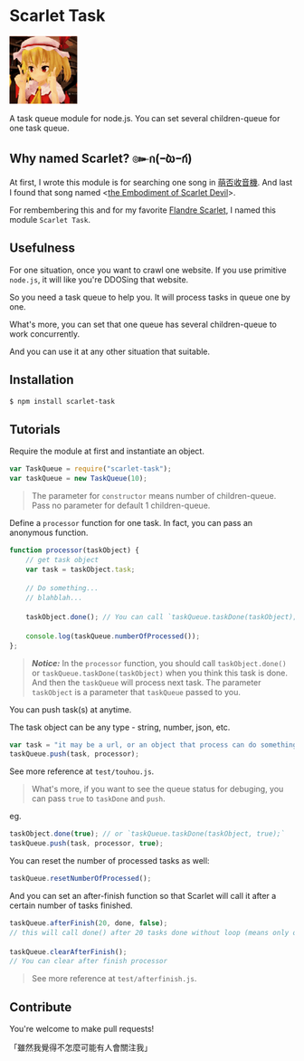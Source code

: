 # Scarlet Task

![Flandre Scarlet](scarlet.gif)

A task queue module for node.js. You can set several children-queue for one task queue.

## Why named Scarlet? ๛ก(ｰ̀ωｰ́ก)

At first, I wrote this module is for searching one song in [萌否收音機](https://moe.fm). And last I found that song named <[the Embodiment of Scarlet Devil](https://moe.fm/listen?song=79922)>.

For rembembering this and for my favorite [Flandre Scarlet](http://touhou.wikia.com/wiki/Flandre_Scarlet), I named this module `Scarlet Task`.

## Usefulness

For one situation, once you want to crawl one website. If you use primitive `node.js`, it will like you're DDOSing that website.

So you need a task queue to help you. It will process tasks in queue one by one.

What's more, you can set that one queue has several children-queue to work concurrently.

And you can use it at any other situation that suitable.

## Installation

```shell
$ npm install scarlet-task
```

## Tutorials

Require the module at first and instantiate an object.

```javascript
var TaskQueue = require("scarlet-task");
var taskQueue = new TaskQueue(10);
```

> The parameter for `constructor` means number of children-queue. Pass no parameter for default 1 children-queue.

Define a `processor` function for one task. In fact, you can pass an anonymous function.

```javascript
function processor(taskObject) {
	// get task object
    var task = taskObject.task;
    
    // Do something...
    // blahblah...
    
    taskObject.done(); // You can call `taskQueue.taskDone(taskObject);` either

    console.log(taskQueue.numberOfProcessed());
};
```

> ***Notice:*** In the `processor` function, you should call `taskObject.done()` or `taskQueue.taskDone(taskObject)` when you think this task is done. And then the `taskQueue` will process next task. The parameter `taskObject` is a parameter that `taskQueue` passed to you.

You can push task(s) at anytime.

The task object can be any type - string, number, json, etc.

```javascript
var task = "it may be a url, or an object that process can do something with this task object.";
taskQueue.push(task, processor);
```

See more reference at `test/touhou.js`.

> What's more, if you want to see the queue status for debuging, you can pass `true` to `taskDone` and `push`.

eg.

```javascript
taskObject.done(true); // or `taskQueue.taskDone(taskObject, true);`
taskQueue.push(task, processor, true);
```

You can reset the number of processed tasks as well:

```javascript
taskQueue.resetNumberOfProcessed();
```

And you can set an after-finish function so that Scarlet will call it after a certain number of tasks finished.

```javascript
taskQueue.afterFinish(20, done, false);
// this will call done() after 20 tasks done without loop (means only once unless you reset number of processed).

taskQueue.clearAfterFinish();
// You can clear after finish processor
```

> See more reference at `test/afterfinish.js`.

## Contribute

You're welcome to make pull requests!

「雖然我覺得不怎麼可能有人會關注我」
